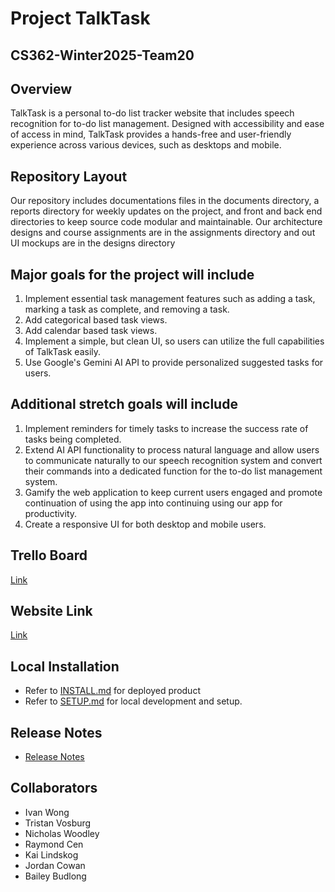 # Project TalkTask

## CS362-Winter2025-Team20

## Overview

TalkTask is a personal to-do list tracker website that includes speech recognition for to-do list management. Designed with accessibility and ease of access in mind, TalkTask provides a hands-free and user-friendly experience across various devices, such as desktops and mobile.

## Repository Layout

Our repository includes documentations files in the documents directory, a reports directory for weekly updates on the project, and front and back end directories to keep source code modular and maintainable. Our architecture designs and course assignments are in the assignments directory and out UI mockups are in the designs directory

## Major goals for the project will include

1. Implement essential task management features such as adding a task, marking a task as complete, and removing a task.
2. Add categorical based task views.
3. Add calendar based task views.
4. Implement a simple, but clean UI, so users can utilize the full capabilities of TalkTask easily.
5. Use Google's Gemini AI API to provide personalized suggested tasks for users.

## Additional stretch goals will include

1. Implement reminders for timely tasks to increase the success rate of tasks being completed.  
2. Extend AI API functionality to process natural language and allow users to communicate naturally to our speech recognition system and convert their commands into a dedicated function for the to-do list management system.
3. Gamify the web application to keep current users engaged and promote continuation of using the app into continuing using our app for productivity.
4. Create a responsive UI for both desktop and mobile users.

## Trello Board

[Link](https://trello.com/b/5mxdUfv6/pt20talktask?utm_source=eval-email&utm_medium=email&utm_campaign=board-invite)

## Website Link

[Link](https://talktask.netlify.app/)

## Local Installation

* Refer to [INSTALL.md](https://github.com/IvanW5X/CS362-Winter2025-Team20-TalkTask/blob/main/documents/INSTALL.md) for deployed product
* Refer to [SETUP.md](https://github.com/IvanW5X/CS362-Winter2025-Team20-TalkTask/blob/main/documents/SETUP.md) for local development and setup.

## Release Notes
* [Release Notes](https://github.com/IvanW5X/CS362-Winter2025-Team20-TalkTask/blob/main/documents/release-notes.md)

## Collaborators

* Ivan Wong
* Tristan Vosburg
* Nicholas Woodley
* Raymond Cen
* Kai Lindskog
* Jordan Cowan
* Bailey Budlong
